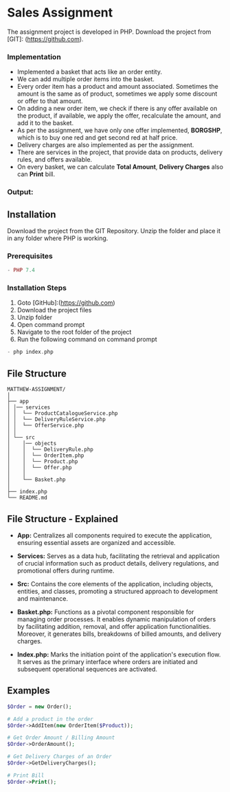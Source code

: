 # Sales Assignment

The assignment project is developed in PHP. Download the project from [GIT]: (https://github.com).

### Implementation
- Implemented a basket that acts like an order entity.
- We can add multiple order items into the basket.
- Every order item has a product and amount associated. Sometimes the amount is the same as of product, sometimes we apply some discount or offer to that amount.
- On adding a new order item, we check if there is any offer available on the product, if available, we apply the offer, recalculate the amount, and add it to the basket.
- As per the assignment, we have only one offer implemented, **BORGSHP**, which is to buy one red and get second red at half price.
- Delivery charges are also implemented as per the assignment.
- There are services in the project, that provide data on products, delivery rules, and offers available.
- On every basket, we can calculate **Total Amount**, **Delivery Charges** also can **Print** bill.

### Output:



## Installation

Download the project from the GIT Repository. Unzip the folder and place it in any folder where PHP is working. 

### Prerequisites
```php
- PHP 7.4
```
### Installation Steps

1. Goto [GitHub]:(https://github.com)
2. Download the project files
3. Unzip folder
4. Open command prompt
5. Navigate to the root folder of the project
6. Run the following command on command prompt
```php
- php index.php
```

## File Structure
```
MATTHEW-ASSIGNMENT/
│
├── app
│ │── services
│ │  └── ProductCatalogueService.php
│ │  └── DeliveryRuleService.php
│ │  └── OfferService.php
│ │
│ └── src
│    │── objects
│    │  └── DeliveryRule.php
│    │  └── OrderItem.php
│    │  └── Product.php
│    │  └── Offer.php
│    │
│    └── Basket.php
│
├── index.php
└── README.md
```

## File Structure - Explained

- **App:** Centralizes all components required to execute the application, ensuring essential assets are organized and accessible.

- **Services:** Serves as a data hub, facilitating the retrieval and application of crucial information such as product details, delivery regulations, and promotional offers during runtime.

- **Src:** Contains the core elements of the application, including objects, entities, and classes, promoting a structured approach to development and maintenance.

- **Basket.php:** Functions as a pivotal component responsible for managing order processes. It enables dynamic manipulation of orders by facilitating addition, removal, and offer application functionalities. Moreover, it generates bills, breakdowns of billed amounts, and delivery charges.

- **Index.php:** Marks the initiation point of the application's execution flow. It serves as the primary interface where orders are initiated and subsequent operational sequences are activated.

## Examples

```php
$Order = new Order();

# Add a product in the order
$Order->AddItem(new OrderItem($Product));

# Get Order Amount / Billing Amount
$Order->OrderAmount();

# Get Delivery Charges of an Order
$Order->GetDeliveryCharges();

# Print Bill
$Order->Print();
```

